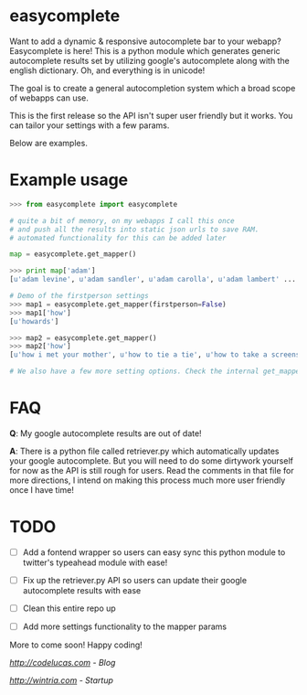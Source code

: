 easycomplete
============
Want to add a dynamic & responsive autocomplete bar
to your webapp? Easycomplete is here! This is a python module 
which generates generic autocomplete results set by utilizing 
google's autocomplete along with the english dictionary. Oh, and
everything is in unicode!

The goal is to create a general autocompletion system which a
broad scope of webapps can use.

This is the first release so the API isn't super user friendly
but it works. You can tailor your settings with a few params.

Below are examples. 

Example usage
=============

```python
>>> from easycomplete import easycomplete

# quite a bit of memory, on my webapps I call this once
# and push all the results into static json urls to save RAM.
# automated functionality for this can be added later

map = easycomplete.get_mapper()

>>> print map['adam']
[u'adam levine', u'adam sandler', u'adam carolla', u'adam lambert' ... ] # limited to 10 results

# Demo of the firstperson settings
>>> map1 = easycomplete.get_mapper(firstperson=False)
>>> map1['how']
[u'howards']

>>> map2 = easycomplete.get_mapper()
>>> map2['how']
[u'how i met your mother', u'how to tie a tie', u'how to take a screenshot on a mac', ...]

# We also have a few more setting options. Check the internal get_mapper()'s params!
```

FAQ
===
__Q__: My google autocomplete results are out of date!

__A__: There is a python file called retriever.py which automatically
   updates your google autocomplete. But you will need to do some
   dirtywork yourself for now as the API is still rough for users.
   Read the comments in that file for more directions, I intend on
   making this process much more user friendly once I have time!


TODO
====
- [ ] Add a fontend wrapper so users can easy sync this python
      module to twitter's typeahead module with ease!
- [ ] Fix up the retriever.py API so users can
      update their google autocomplete results with ease
- [ ] Clean this entire repo up
- [ ] Add more settings functionality to the mapper params


More to come soon! Happy coding!


*http://codelucas.com   - Blog*

*http://wintria.com - Startup*
